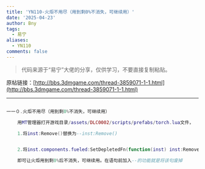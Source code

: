 ```yaml
---
title: 'YN110-火炬不用尽（用到剩0%不消失，可继续用）'
date: '2025-04-23'
author: Bny
tags:
  - 易宁
aliases:
  - YN110
comments: false
---
```


> 代码来源于“易宁”大佬的分享，仅供学习，不要直接复制粘贴。

原帖链接：[http://bbs.3dmgame.com/thread-3859071-1-1.html](http://bbs.3dmgame.com/thread-3859071-1-1.html)

---

```lua  

一一０.火炬不用尽（用到剩0%不消失，可继续用）	用MT管理器打开游戏目录/assets/DLC0002/scripts/prefabs/torch.lua文件，	1.将inst:Remove()替换为--inst:Remove()	2.将inst.components.fueled:SetDepletedFn(function(inst) inst:Remove() end)替换为--inst.components.fueled:SetDepletedFn(function(inst) inst:Remove() end)	即可让火炬用到剩0%后不消失，可继续用。在语句前加入--的功能就是将该句废掉

```  

